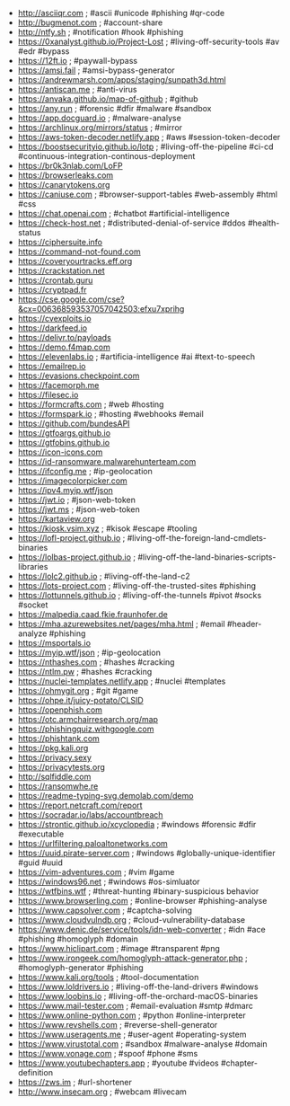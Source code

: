 * http://asciiqr.com ; #ascii #unicode #phishing #qr-code
* http://bugmenot.com ; #account-share
* http://ntfy.sh ; #notification #hook #phishing
* https://0xanalyst.github.io/Project-Lost ; #living-off-security-tools #av #edr #bypass
* https://12ft.io ; #paywall-bypass
* https://amsi.fail ; #amsi-bypass-generator
* https://andrewmarsh.com/apps/staging/sunpath3d.html
* https://antiscan.me ; #anti-virus
* https://anvaka.github.io/map-of-github ; #github
* https://any.run ; #forensic #dfir #malware #sandbox
* https://app.docguard.io ; #malware-analyse
* https://archlinux.org/mirrors/status ; #mirror
* https://aws-token-decoder.netlify.app ; #aws #session-token-decoder
* https://boostsecurityio.github.io/lotp ; #living-off-the-pipeline #ci-cd #continuous-integration-continous-deployment
* https://br0k3nlab.com/LoFP
* https://browserleaks.com
* https://canarytokens.org
* https://caniuse.com ; #browser-support-tables #web-assembly #html #css
* https://chat.openai.com ; #chatbot #artificial-intelligence
* https://check-host.net ; #distributed-denial-of-service #ddos #health-status
* https://ciphersuite.info
* https://command-not-found.com
* https://coveryourtracks.eff.org
* https://crackstation.net
* https://crontab.guru
* https://cryptpad.fr
* https://cse.google.com/cse?&cx=006368593537057042503:efxu7xprihg
* https://cvexploits.io
* https://darkfeed.io
* https://delivr.to/payloads
* https://demo.f4map.com
* https://elevenlabs.io ; #artificia-intelligence #ai #text-to-speech
* https://emailrep.io
* https://evasions.checkpoint.com
* https://facemorph.me
* https://filesec.io
* https://formcrafts.com ; #web #hosting
* https://formspark.io ; #hosting #webhooks #email
* https://github.com/bundesAPI
* https://gtfoargs.github.io
* https://gtfobins.github.io
* https://icon-icons.com
* https://id-ransomware.malwarehunterteam.com
* https://ifconfig.me ; #ip-geolocation
* https://imagecolorpicker.com
* https://ipv4.myip.wtf/json
* https://jwt.io ; #json-web-token
* https://jwt.ms ; #json-web-token
* https://kartaview.org
* https://kiosk.vsim.xyz ; #kisok #escape #tooling
* https://lofl-project.github.io ; #living-off-the-foreign-land-cmdlets-binaries
* https://lolbas-project.github.io ; #living-off-the-land-binaries-scripts-libraries
* https://lolc2.github.io ; #living-off-the-land-c2
* https://lots-project.com ; #living-off-the-trusted-sites #phishing
* https://lottunnels.github.io ; #living-off-the-tunnels #pivot #socks #socket
* https://malpedia.caad.fkie.fraunhofer.de
* https://mha.azurewebsites.net/pages/mha.html ; #email #header-analyze #phishing
* https://msportals.io
* https://myip.wtf/json ; #ip-geolocation
* https://nthashes.com ; #hashes #cracking
* https://ntlm.pw ; #hashes #cracking
* https://nuclei-templates.netlify.app ; #nuclei #templates
* https://ohmygit.org ; #git #game
* https://ohpe.it/juicy-potato/CLSID
* https://openphish.com
* https://otc.armchairresearch.org/map
* https://phishingquiz.withgoogle.com
* https://phishtank.com
* https://pkg.kali.org
* https://privacy.sexy
* https://privacytests.org
* http://sqlfiddle.com
* https://ransomwhe.re
* https://readme-typing-svg.demolab.com/demo
* https://report.netcraft.com/report
* https://socradar.io/labs/accountbreach
* https://strontic.github.io/xcyclopedia ; #windows #forensic #dfir #executable
* https://urlfiltering.paloaltonetworks.com
* https://uuid.pirate-server.com ; #windows #globally-unique-identifier #guid #uuid
* https://vim-adventures.com ; #vim #game
* https://windows96.net ; #windows #os-simluator
* https://wtfbins.wtf ; #threat-hunting #binary-suspicious behavior
* https://www.browserling.com ; #online-browser #phishing-analyse
* https://www.capsolver.com ; #captcha-solving
* https://www.cloudvulndb.org ; #cloud-vulnerability-database
* https://www.denic.de/service/tools/idn-web-converter ; #idn #ace #phishing #homoglyph #domain
* https://www.hiclipart.com ; #image #transparent #png
* https://www.irongeek.com/homoglyph-attack-generator.php ; #homoglyph-generator #phishing
* https://www.kali.org/tools ; #tool-documentation
* https://www.loldrivers.io ; #living-off-the-land-drivers #windows
* https://www.loobins.io ; #living-off-the-orchard-macOS-binaries
* https://www.mail-tester.com ; #email-evaluation #smtp #dmarc
* https://www.online-python.com ; #python #online-interpreter
* https://www.revshells.com ; #reverse-shell-generator
* https://www.useragents.me ; #user-agent #operating-system
* https://www.virustotal.com ; #sandbox #malware-analyse #domain
* https://www.vonage.com ; #spoof #phone #sms
* https://www.youtubechapters.app ; #youtube #videos #chapter-definition
* https://zws.im ; #url-shortener
* http://www.insecam.org ; #webcam #livecam
